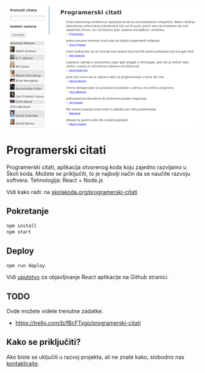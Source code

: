 [![](screen.png)](https://skolakoda.org/programerski-citati/)

# Programerski citati

Programerski citati, aplikacija otvorenog koda koju zajedno razvijamo u Školi koda. Možete se priključiti, to je najbolji način da se naučite razvoju softvera. Tehnologija: React + Node.js

Vidi kako radi: na [skolakoda.org/programerski-citati](https://skolakoda.org/programerski-citati/)

## Pokretanje

```
npm install
npm start

```

## Deploy

```
npm run deploy
```

Vidi [uputstvo](https://github.com/facebookincubator/create-react-app/blob/master/packages/react-scripts/template/README.md#github-pages) za objavljivanje React aplikacije na Github stranici.

## TODO

Ovde možete videte trenutne zadatke:
- https://trello.com/b/fBcFTxgo/programerski-citati

## Kako se priključiti?

Ako biste se uključili u razvoj projekta, ali ne znate kako, slobodno nas [kontaktirajte](https://skolakoda.org/kontakt).
